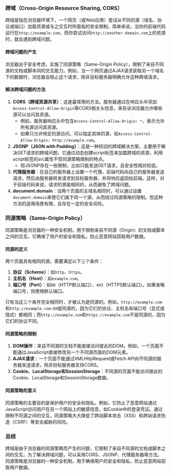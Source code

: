 ### 跨域（Cross-Origin Resource Sharing, CORS）

跨域是指在浏览器环境下，一个网页（或Web应用）尝试从不同的源（域名、协议或端口）加载资源或与之交互时所面临的安全限制。简单来说，当你的前端代码运行在`http://example.com`，而你尝试访问`http://another-domain.com`上的资源时，就会遇到跨域问题。

#### 跨域问题的产生
浏览器出于安全考虑，实施了同源策略（Same-Origin Policy），限制了来自不同源的文档或脚本间的交互能力。例如，当一个网页通过AJAX请求获取另一个域名下的数据时，浏览器会阻止这个请求，除非目标服务器明确允许这种跨域请求。

#### 解决跨域问题的方法
1. **CORS（跨域资源共享）**：这是最常用的方法。服务器通过在响应头中添加`Access-Control-Allow-Origin`等CORS相关头信息，来告诉浏览器允许哪些源可以访问其资源。
    - 例如，服务器响应头中包含`Access-Control-Allow-Origin: *`，表示允许所有源访问其资源。
    - 如果只允许特定的源访问，可以指定具体的源，如`Access-Control-Allow-Origin: http://example.com`。
2. **JSONP（JSON with Padding）**：这是一种较旧的跨域解决方案，主要用于解决GET请求的跨域问题。它通过动态创建script标签来加载跨域的资源，利用script标签的src属性不受同源策略限制的特点。
    - 但JSONP存在一些限制，比如只能发送GET请求，且安全性相对较低。
3. **代理服务器**：在自己的服务器上设置一个代理，前端代码向自己的服务器发送请求，然后由服务器转发请求到目标服务器，并将响应返回给前端。这样，对于前端代码来说，请求的源是相同的，从而避免了跨域问题。
4. **document.domain**：当两个页面的主域名相同时，可以通过设置`document.domain`来使它们属于同一个源，从而绕过同源策略的限制。但这种方法的适用场景有限，且存在一定的安全风险。

### 同源策略（Same-Origin Policy）

同源策略是浏览器的一种安全机制，用于限制来自不同源（Origin）的文档或脚本之间的交互。它确保了用户的安全和隐私，防止恶意网站窃取用户数据。

#### 同源的定义
两个页面具有相同的源，需要满足以下三个条件：
1. **协议（Scheme）**：如`http`、`https`。
2. **主机名（Host）**：如`example.com`。
3. **端口号（Port）**：如`80`（HTTP默认端口）、`443`（HTTPS默认端口）。如果省略端口号，则使用默认端口。

只有当这三个条件完全相同时，才被认为是同源的。例如，`http://example.com`和`http://example.com:80`是同源的，因为它们的协议、主机名和端口号（显式或隐式）都相同；而`http://example.com`和`https://example.com`不是同源的，因为它们的协议不同。

#### 同源策略的限制
1. **DOM操作**：来自不同源的文档不能直接访问彼此的DOM。例如，一个页面不能通过JavaScript直接修改另一个不同源页面的DOM元素。
2. **AJAX请求**：一个页面不能通过XMLHttpRequest或Fetch API向不同源的服务器发送请求，除非目标服务器支持CORS。
3. **Cookie、LocalStorage和SessionStorage**：不同源的页面不能访问彼此的Cookie、LocalStorage和SessionStorage数据。

#### 同源策略的意义
同源策略的主要目的是保护用户的安全和隐私。例如，它防止了恶意网站通过JavaScript访问用户在另一个网站上的敏感信息，如Cookie中的登录凭证。通过限制不同源之间的交互，同源策略大大降低了跨站脚本攻击（XSS）和跨站请求伪造（CSRF）等安全威胁的风险。

### 总结
跨域是由于浏览器的同源策略而产生的问题，它限制了来自不同源的文档或脚本之间的交互。为了解决跨域问题，可以采用CORS、JSONP、代理服务器等方法。同源策略是浏览器的一种安全机制，用于确保用户的安全和隐私，防止恶意网站窃取用户数据。
